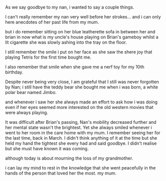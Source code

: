 As we say goodbye to my nan, i wanted to say a couple things. 

I can't really remember my nan very well before her strokes... and i can only here anecdotes of her past life from my mum. 

but i do remember sitting on her blue leatherette sofa in between her and brian in now what is my uncle's house playing on Brian's gameboy whilst a lit cigarette she was slowly ashing into the tray on the floor. 

I still remember the smile i put on her face as she saw the shere joy that playing Tetris for the first time bought me. 

I also remember that smile when she gave me a nerf toy for my 10th birthday. 

Despite never being very close, I am grateful that I still was never forgotten by Nan; i still have the teddy bear she bought me when i was born, a white polar bear named Jimbo. 

and whenever i saw her she always made an effort to ask how i was doing even if her eyes seemed more interested on the old western movies that were always playing. 

It was difficult after Brian's passing, Nan's mobility decreased further and her mental state wasn't the brightest. Yet she always smiled whenever i went to her room in the care home with my mum. I remember seeing her for the last time, back in March. I didn't think anything of it at the time but she held my hand the tightest she every had and said goodbye. I didn't realise but she must have known it was coming. 

although today is about mourning the loss of my grandmother. 

i can lay my mind to rest in the knowledge that she went peacefully in the hands of the person that loved her the most. my mum. 



